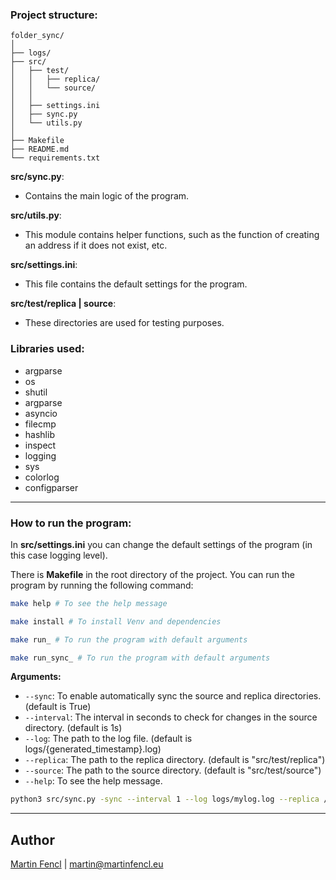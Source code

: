### Project structure:
```
folder_sync/
│
├── logs/
├── src/
│   ├── test/
│   │   ├── replica/
│   │   └── source/
│   │   
│   ├── settings.ini
│   ├── sync.py
│   └── utils.py
│
├── Makefile
├── README.md
└── requirements.txt
```

**src/sync.py**:
- Contains the main logic of the program.

**src/utils.py**:
- This module contains helper functions, such as the function of creating an address if it does not exist, etc.

**src/settings.ini**:
- This file contains the default settings for the program.

**src/test/replica | source**:
- These directories are used for testing purposes.


### Libraries used:
- argparse
- os
- shutil
- argparse
- asyncio
- filecmp
- hashlib
- inspect
- logging
- sys
- colorlog
- configparser

___
### How to run the program:
In **src/settings.ini** you can change the default settings of the program (in this case logging level).


There is **Makefile** in the root directory of the project. You can run the program by running the following command:

```bash
make help # To see the help message
```
```bash
make install # To install Venv and dependencies
```
```bash
make run_ # To run the program with default arguments
```
```bash
make run_sync_ # To run the program with default arguments
```

**Arguments:**
- `--sync`: To enable automatically sync the source and replica directories. (default is True)
- `--interval`: The interval in seconds to check for changes in the source directory. (default is 1s)
- `--log`: The path to the log file. (default is logs/{generated_timestamp}.log)
- `--replica`: The path to the replica directory. (default is "src/test/replica")
- `--source`: The path to the source directory. (default is "src/test/source")
- `--help`: To see the help message.

```bash
python3 src/sync.py -sync --interval 1 --log logs/mylog.log --replica /path/to/replica --source /path/to/source
```
___
## Author
[Martin Fencl](https://github.com/Howardzi-nn) | [martin@martinfencl.eu](mailto:martin@martinfencl.eu)
